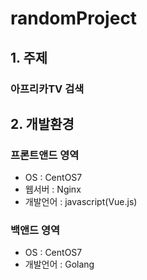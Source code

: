 # randomProject

## 1. 주제
### 아프리카TV 검색

## 2. 개발환경
### 프론트앤드 영역
- OS : CentOS7
- 웹서버 : Nginx
- 개발언어 : javascript(Vue.js)

### 백앤드 영역
- OS : CentOS7
- 개발언어 : Golang